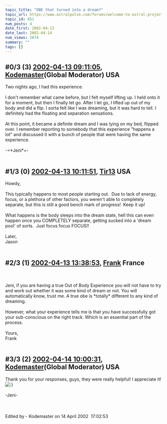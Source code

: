 ```yaml
---
topic_title: "OBE that turned into a dream?"
topic_url: https://www.astralpulse.com/forums/welcome-to-astral-projection-experiences!/obe-that-turned-into-a-dream
topic_id: 651
num_posts: 4
date_first: 2002-04-13
date_last: 2002-04-14
num_views: 2674
summary: ""
tags: []
---
```


## \#0/3 (3) [2002-04-13 09:11:05](https://www.astralpulse.com/forums/index.php?msg=116402), [Kodemaster](https://www.astralpulse.com/forums/profile/?u=426)(Global Moderator) USA ##
<section>
Two nights ago, I had this experience.
<br>
<br>
I don't remember what came before, but I felt myself lifting up. I held onto it for a moment, but then I finally let go. After I let go, I lifted up out of my body and did a flip. I sorta felt like I was dreaming, but it was hard to tell. I definitely had the floating and separation sensations.
<br>
<br>
At this point, it became a definite dream and I was lying on my bed, flipped over. I remember reporting to somebody that this experience "happens a lot" and discussed it with a bunch of people that were having the same experience.
<br>
<br>
-=*Jeni*=-
<br>
<br>
</section>

## \#1/3 (0) [2002-04-13 10:11:51](https://www.astralpulse.com/forums/index.php?msg=3469), [Tir13](https://www.astralpulse.com/forums/profile/?u=111) USA ##
<section>
Howdy,
<br>
<br>
This typically happens to most people starting out.  Due to lack of energy, focus, or a plethora of other factors, you weren't able to completely separate, but this is still a good bench mark of progress!  Keep it up!
<br>
<br>
What happens is the body sleeps into the dream state, hell this can even happen once you COMPLETELY separate, getting sucked into a 'dream pool' of sorts.  Just focus focus FOCUS!!
<br>
<br>
Later,
<br>
Jason
<br>
<br>
</section>

## \#2/3 (1) [2002-04-13 13:38:53](https://www.astralpulse.com/forums/index.php?msg=3482), [Frank](https://www.astralpulse.com/forums/profile/?u=359) France ##
<section>
<br>
<br>
Jeni, if you are having a true Out of Body Experience you will not have to try and work out whether it was some kind of dream or not. You will automatically know, trust me. A true obe is *totally* different to any kind of dreaming.
<br>
<br>
However, what your experience tells me is that you have successfully got your sub-conscious on the right track. Which is an essential part of the process.
<br>
<br>
Yours,
<br>
Frank
<br>
<br>
</section>

## \#3/3 (2) [2002-04-14 10:00:31](https://www.astralpulse.com/forums/index.php?msg=3527), [Kodemaster](https://www.astralpulse.com/forums/profile/?u=426)(Global Moderator) USA ##
<section>
Thank you for your responses, guys, they were really helpful! I appreciate it!
<img alt=":)" class="smiley" src="https://www.astralpulse.com/forums/Smileys/fugue/smiley.png" title="Smiley"/>
<br>
<br>
-Jeni-
<br>
<br>
<br>
<br>
Edited by - Kodemaster on 14 April 2002  17:02:53
</section>